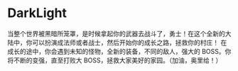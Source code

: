 # DarkLight
当整个世界被黑暗所笼罩，是时候拿起你的武器去战斗了，勇士！在这个全新的大陆中，你可以扮演成法师或者战士，然后开始你的成长之路，拯救你的村庄！ 在成长的途中，你会遇到未知的怪物，全新的装备，不同的敌人，强大的 BOSS。你将不断的变强，直至打败大 BOSS，拯救大家美好的家园。（加油，奥里给！）
